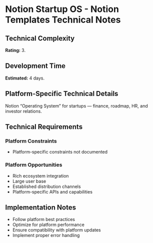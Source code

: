 # Notion Startup OS - Notion Templates Technical Notes

## Technical Complexity
**Rating:** 3.

## Development Time
**Estimated:** 4 days.

## Platform-Specific Technical Details
Notion “Operating System” for startups — finance, roadmap, HR, and investor relations.

## Technical Requirements

### Platform Constraints
- Platform-specific constraints not documented

### Platform Opportunities
- Rich ecosystem integration
- Large user base
- Established distribution channels
- Platform-specific APIs and capabilities

## Implementation Notes
- Follow platform best practices
- Optimize for platform performance
- Ensure compatibility with platform updates
- Implement proper error handling
